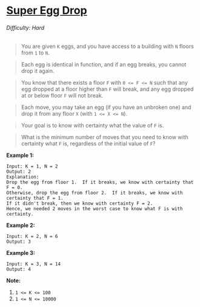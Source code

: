 # [Super Egg Drop](https://leetcode.com/problems/super-egg-drop/)

###### Difficulty: Hard

> You are given `K` eggs, and you have access to a building with `N` floors from `1` to `N`. 

> Each egg is identical in function, and if an egg breaks, you cannot drop it again.

> You know that there exists a floor `F` with `0 <= F <= N` such that any egg dropped at a floor higher than `F` will break, and any egg dropped at or below floor `F` will not break.

> Each move, you may take an egg (if you have an unbroken one) and drop it from any floor `X` (with `1 <= X <= N`). 

> Your goal is to know with certainty what the value of `F` is.

> What is the minimum number of moves that you need to know with certainty what `F` is, regardless of the initial value of `F`?

 

**Example 1:**

    Input: K = 1, N = 2
    Output: 2
    Explanation: 
    Drop the egg from floor 1.  If it breaks, we know with certainty that F = 0.
    Otherwise, drop the egg from floor 2.  If it breaks, we know with certainty that F = 1.
    If it didn't break, then we know with certainty F = 2.
    Hence, we needed 2 moves in the worst case to know what F is with certainty.

**Example 2:**

    Input: K = 2, N = 6
    Output: 3

**Example 3:**

    Input: K = 3, N = 14
    Output: 4
 

**Note:**

1. `1 <= K <= 100`
2. `1 <= N <= 10000`